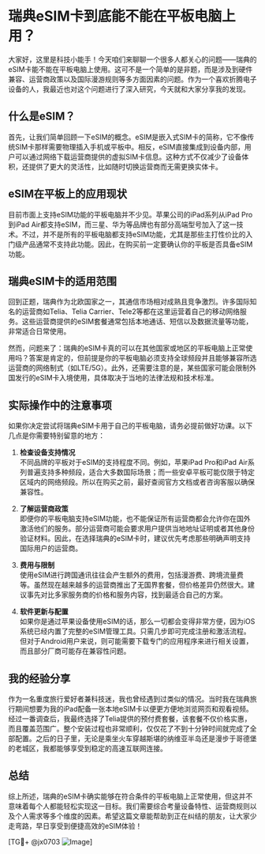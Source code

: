 # 瑞典eSIM卡到底能不能在平板电脑上用？

大家好，这里是科技小能手！今天咱们来聊聊一个很多人都关心的问题——瑞典的eSIM卡能不能在平板电脑上使用。这可不是一个简单的是非题，而是涉及到硬件兼容、运营商政策以及国际漫游规则等多方面因素的问题。作为一个喜欢折腾电子设备的人，我最近也对这个问题进行了深入研究，今天就和大家分享我的发现。

## 什么是eSIM？

首先，让我们简单回顾一下eSIM的概念。eSIM是嵌入式SIM卡的简称，它不像传统SIM卡那样需要物理插入手机或平板中。相反，eSIM直接集成到设备内部，用户可以通过网络下载运营商提供的虚拟SIM卡信息。这种方式不仅减少了设备体积，还提供了更大的灵活性，比如随时切换运营商而无需更换实体卡。

## eSIM在平板上的应用现状

目前市面上支持eSIM功能的平板电脑并不少见。苹果公司的iPad系列从iPad Pro到iPad Air都支持eSIM，而三星、华为等品牌也有部分高端型号加入了这一技术。不过，并不是所有的平板电脑都支持eSIM功能，尤其是那些主打性价比的入门级产品通常不支持此功能。因此，在购买前一定要确认你的平板是否具备eSIM功能。

## 瑞典eSIM卡的适用范围

回到正题，瑞典作为北欧国家之一，其通信市场相对成熟且竞争激烈。许多国际知名的运营商如Telia、Telia Carrier、Tele2等都在这里运营着自己的移动网络服务。这些运营商提供的eSIM套餐通常包括本地通话、短信以及数据流量等功能，非常适合日常使用。

然而，问题来了：瑞典的eSIM卡真的可以在其他国家或地区的平板电脑上正常使用吗？答案是肯定的，但前提是你的平板电脑必须支持全球频段并且能够兼容所选运营商的网络制式（如LTE/5G）。此外，还需要注意的是，某些国家可能会限制外国发行的eSIM卡入境使用，具体取决于当地的法律法规和技术标准。

## 实际操作中的注意事项

如果你决定尝试将瑞典eSIM卡用于自己的平板电脑，请务必提前做好功课。以下几点是你需要特别留意的地方：

1. **检查设备支持情况**  
   不同品牌的平板对于eSIM的支持程度不同。例如，苹果iPad Pro和iPad Air系列普遍支持多种频段，适合大多数国际场景；而一些安卓平板可能仅限于特定区域内的网络频段。所以在购买之前，最好查阅官方文档或者咨询客服以确保兼容性。

2. **了解运营商政策**  
   即便你的平板电脑支持eSIM功能，也不能保证所有运营商都会允许你在国外激活他们的服务。部分运营商可能会要求用户提供当地地址证明或者其他身份验证材料。因此，在选择瑞典的eSIM卡时，建议优先考虑那些明确声明支持国际用户的运营商。

3. **费用与限制**  
   使用eSIM进行跨国通讯往往会产生额外的费用，包括漫游费、跨境流量费等。虽然现在越来越多的运营商推出了无国界套餐，但价格差异仍然很大。建议事先对比多家服务商的价格和服务内容，找到最适合自己的方案。

4. **软件更新与配置**  
   如果你是通过苹果设备使用eSIM的话，那么一切都会变得非常方便，因为iOS系统已经内置了完整的eSIM管理工具。只需几步即可完成注册和激活流程。但对于Android用户来说，则可能需要下载专门的应用程序来进行相关设置，而且部分厂商可能存在兼容性问题。

## 我的经验分享

作为一名重度旅行爱好者兼科技迷，我也曾经遇到过类似的情况。当时我在瑞典旅行期间想要为我的iPad配备一张本地eSIM卡以便更方便地浏览网页和观看视频。经过一番调查后，我最终选择了Telia提供的预付费套餐，该套餐不仅价格实惠，而且覆盖范围广。整个安装过程也非常顺利，仅仅花了不到十分钟时间就完成了全部配置。之后的日子里，无论是乘坐火车穿越斯堪的纳维亚半岛还是漫步于哥德堡的老城区，我都能够享受到稳定的高速互联网连接。

## 总结

综上所述，瑞典的eSIM卡确实能够在符合条件的平板电脑上正常使用，但这并不意味着每个人都能轻松实现这一目标。我们需要综合考量设备特性、运营商规则以及个人需求等多个维度的因素。希望这篇文章能帮助到正在纠结的朋友，让大家少走弯路，早日享受到便捷高效的eSIM体验！

[TG💪+ @jx0703 ![Image](https://github.com/user-attachments/assets/dbca1d08-cadb-493c-b0ec-ad6f7a83f270)]
